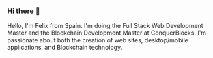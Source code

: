 ### Hi there 👋
Hello, I'm Felix from Spain. I'm doing the Full Stack Web Development Master and the Blockchain Development Master at ConquerBlocks.
I'm passionate about both the creation of web sites, desktop/mobile applications, and Blockchain technology.
